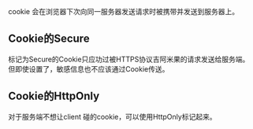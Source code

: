 
cookie 会在浏览器下次向同一服务器发送请求时被携带并发送到服务器上。


Cookie的Secure 
-----------------

标记为Secure的Cookie只应功过被HTTPS协议吉阿米果的请求发送给服务端。          
但即使设置了，敏感信息也不应该通过Cookie传送。


Cookie的HttpOnly
-----------------
对于服务端不想让client 碰的cookie，可以使用HttpOnly标记起来。